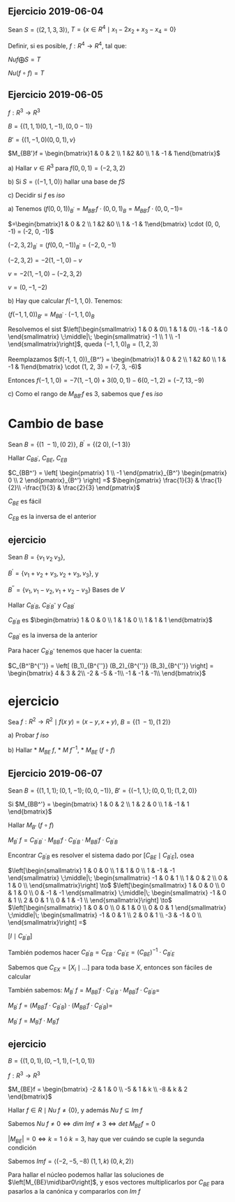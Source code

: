 ## Ejercicio 2019-06-04

Sean $S = \langle(2,1,3,3)\rangle$, $T=\{x\in R^4 \mid x_1-2x_2+x_3-x_4=0\}$

Definir, si es posible, $f : R^4 \to R^4$, tal que:

$Nuf \bigoplus S = T$

$Nu(f\circ f) = T$

## Ejercicio 2019-06-05

$f : R^3 \to R^3$

$B = \{(1, 1, 1) (0, 1, -1), (0, 0 -1)\}$

$B' = \{(1, -1, 0) (0, 0, 1), v\}$

$M_{BB'}f = \begin{bmatrix}1 & 0 & 2 \\ 1 &2 &0 \\ 1 & -1 & 1\end{bmatrix}$

a) Hallar $v \in R^3$ para $f(0, 0, 1) = (-2, 3, 2)$

b) Si $S = \langle(-1, 1, 0)\rangle$ hallar una base de $fS$

c) Decidir si $f$ es *iso*

<!-- comment -->

a) Tenemos $(f(0, 0, 1))_{B^'} = M_{BB'}f \cdot (0, 0, 1)_{B} = M_{BB'}f \cdot (0, 0, -1) =$

  $=\begin{bmatrix}1 & 0 & 2 \\ 1 &2 &0 \\ 1 & -1 & 1\end{bmatrix} \cdot (0, 0,
 -1) = (-2, 0, -1)$

 $(-2, 3, 2)_{B^'} = (f(0, 0, -1))_{B^'} = (-2, 0, -1)$

 $(-2, 3, 2) = -2(1, -1, 0) - v$

 $v = -2(1, -1, 0) - (-2, 3, 2)$

 $v = (0, -1, -2)$

b) Hay que calcular $f(-1, 1, 0)$. Tenemos:

 $(f(-1, 1, 0))_{B'} = M_{BB^'} \cdot (-1, 1, 0)_B$

 Resolvemos el sist $\left[\begin{smallmatrix}
 1 & 0 & 0\\
 1 & 1 & 0\\
 -1 & -1 & 0
 \end{smallmatrix} \;\middle|\;
 \begin{smallmatrix}
 -1 \\
 1 \\
 -1
 \end{smallmatrix}\right]$, queda $(-1, 1, 0)_{B} = (1, 2, 3)$

 Reemplazamos $(f(-1, 1, 0))_{B^'} = \begin{bmatrix}1 & 0 & 2 \\ 1 &2 &0 \\ 1 & -1 & 1\end{bmatrix} \cdot (1, 2, 3) = (-7, 3, -6)$

 Entonces $f(-1, 1, 0) = -7(1, -1, 0) + 3(0, 0, 1) - 6(0, -1, 2)
 = (-7, 13,
 -9)$

 c) Como el rango de $M_{BB'}f$ es $3$, sabemos que $f$ es *iso*

# Cambio de base
Sean $B = \{(1 \; -1), (0 \; 2)\}$, $B^' = \{(2 \; 0), (-1 \; 3)\}$

Hallar $C_{BB^'}$, $C_{BE}$, $C_{EB}$

$C_{BB^'} = \left[
\begin{pmatrix}
1 \\
-1
\end{pmatrix}_{B^'}
\begin{pmatrix}
0 \\
2
\end{pmatrix}_{B^'}
\right] =$
$\begin{pmatrix}
\frac{1}{3} & \frac{1}{2}\\
-\frac{1}{3} & \frac{2}{3}
\end{pmatrix}$

$C_{BE}$ es fácil

$C_{EB}$ es la inversa de el anterior

## ejercicio

Sean $B = \{v_1 \; v_2 \; v_3\}$,

$B^'=\{v_1+v_2+v_3, v_2+v_3, v_3\}$, y

$B^{''} = \{v_1, v_1 - v_2, v_1 + v_2 - v_3\}$ Bases de $V$

Hallar $C_{B^'B}$, $C_{B^'B^{''}}$ y $C_{BB^'}$

$C_{B^'B}$ es $\begin{bmatrix}
1 & 0 & 0 \\
1 & 1 & 0 \\
1 & 1 & 1
\end{bmatrix}$

$C_{BB^'}$ es la inversa de la anterior

Para hacer $C_{B^'B^{''}}$ tenemos que hacer la cuenta:

$C_{B^'B^{''}} =
\left[
(B_1)_{B^{''}}
(B_2)_{B^{''}}
(B_3)_{B^{''}}
\right] =
\begin{bmatrix}
4 & 3 & 2\\
-2 & -5 & -1\\
-1 & -1 & -1\\
\end{bmatrix}$

# ejercicio

Sea $f : R^2 \to R^2 \mid f (x \; y) = (x-y, x+y)$,
$B = \{(1 \; -1), (1 \; 2)\}$

a) Probar $f$ *iso*

b) Hallar
	* $M_{BE} \; f$,
	* $M \; f^{-1}$,
	* $M_{BE}\; (f \circ f)$

## Ejercicio 2019-06-07

Sean $B = \{(1, 1, 1); (0, 1, -1); (0, 0, -1)\}$,
$B' = \{(-1, 1, ); (0, 0, 1); (1, 2, 0)\}$

Si $M_{BB^'} = \begin{bmatrix}
1 & 0 & 2 \\
1 & 2 & 0 \\
1 & -1 & 1
\end{bmatrix}$

Hallar $M_{B'} \; (f \circ f)$

$M_{B^'} \; f = C_{B^'B^'} \cdot M_{BB^'} f \cdot C_{B^'B} \cdot M_{BB^'} f \cdot C_{B^'B}$

Encontrar $C_{B^'B}$ es resolver el sistema dado por $\left[C_{BE} \mid C_{B^'E}\right]$, osea

$\left[\begin{smallmatrix}
1 & 0 & 0 \\
1 & 1 & 0 \\
1 & -1 & -1
\end{smallmatrix} \;\middle|\;
\begin{smallmatrix}
-1 & 0 & 1 \\
1 & 0 & 2 \\
0 & 1 & 0 \\
\end{smallmatrix}\right] \to$
$\left[\begin{smallmatrix}
1 & 0 & 0 \\
0 & 1 & 0 \\
0 & -1 & -1
\end{smallmatrix} \;\middle|\;
\begin{smallmatrix}
-1 & 0 & 1 \\
2 & 0 & 1 \\
0 & 1 & -1 \\
\end{smallmatrix}\right] \to$
$\left[\begin{smallmatrix}
1 & 0 & 0 \\
0 & 1 & 0 \\
0 & 0 & 1
\end{smallmatrix} \;\middle|\;
\begin{smallmatrix}
-1 & 0 & 1 \\
2 & 0 & 1 \\
-3 & -1 & 0 \\
\end{smallmatrix}\right] =$

$\left[I \mid C_{B^'B}\right]$

También podemos hacer $C_{B^'B} = C_{EB} \cdot C_{B^'E}
= (C_{BE})^{-1} \cdot C_{B^'E}$

Sabemos que $C_{EX} = \left[X_i \mid \dots \right]$ para toda base $X$,
entonces son fáciles de calcular

También sabemos:
$M_{B^'} \; f = M_{BB^'} f \cdot C_{B^'B} \cdot M_{BB^'} f \cdot C_{B^'B} =$

$M_{B^'} \; f = (M_{BB^'} f \cdot C_{B^'B}) \cdot (M_{BB^'} f \cdot C_{B^'B}) =$

$M_{B^'} \; f = M_{B^'} f \cdot M_{B^'} f$

## ejercicio
$B = \{(1, 0, 1), (0, -1, 1), (-1, 0, 1)\}$

$f : R^3 \to R^3$

$M_{BE}f = \begin{bmatrix}
-2 & 1 & 0 \\
-5 & 1 & k \\
-8 & k & 2
\end{bmatrix}$

Hallar $f \in R \mid Nu \; f \neq \{0\}$, y además $Nu \; f \subseteq Im \; f$

Sabemos $Nu \; f \neq {0} \iff dim \; Im f \neq 3 \iff det \; M_{BE}f = 0$

$|M_{BE}| = 0 \iff k = 1$ ó $k = 3$, hay que ver cuándo se cuple la segunda
condición

Sabemos $Im f = \langle(-2, -5, -8)\; (1, 1, k)\; (0, k, 2)\rangle$

Para hallar el núcleo podemos hallar las soluciones de $\left[M_{BE}\mid\bar0\right]$, y esos vectores multiplicarlos por $C_{BE}$ para pasarlos a la canónica y compararlos con $Im \; f$
